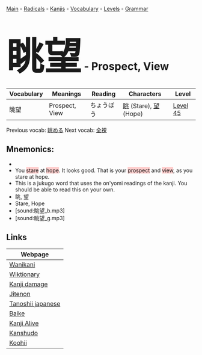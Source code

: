 <style> bigfont {font-size: 100px}</style>
[Main](../README.md) -
[Radicals](../radicals.md) -
[Kanjis](../kanjis.md) -
[Vocabulary](../vocabulary.md) -
[Levels](../levels.md) -
[Grammar](../grammar.md)
# <bigfont> 眺望</bigfont> - Prospect, View 

| Vocabulary | Meanings | Reading | Characters | Level |
| --- | --- | --- | --- | --- |
| 眺望 | Prospect, View | ちょうぼう |  [眺](../kanjis/眺.md) (Stare), [望](../kanjis/望.md) (Hope) | [Level 45](../levels/wk_level45.md) |

Previous vocab: [眺める](眺める.md) Next vocab: [全裸](全裸.md) 

## Mnemonics:

* 
* You <span style="background-color:#ffcccb"> stare</span> at <span style="background-color:#ffcccb"> hope</span>. It looks good. That is your <span style="background-color:#ffcccb"> prospect</span> and <span style="background-color:#ffcccb"> view</span>, as you stare at hope.
* This is a jukugo word that uses the on'yomi readings of the kanji. You should be able to read this on your own.
* 眺, 望
* Stare, Hope
* [sound:眺望_b.mp3]
* [sound:眺望_g.mp3]


## Links 

| Webpage |
| --- |
| [Wanikani          ](https://www.wanikani.com/kanji/眺望) |
| [Wiktionary        ](https://en.wiktionary.org/wiki/眺望) |
| [Kanji damage      ](http://www.kanjidamage.com/kanji/search?utf8=✓&q=眺望) |
| [Jitenon           ](https://jitenon.com/kanji/眺望) |
| [Tanoshii japanese ](https://www.tanoshiijapanese.com/dictionary/kanji.cfm?k=眺望) |
| [Baike             ](https://baike.baidu.com/item/眺望) |
| [Kanji Alive       ](https://app.kanjialive.com/眺望) |
| [Kanshudo          ](https://www.kanshudo.com/searchmn?q=眺望) |
| [Koohii            ](https://kanji.koohii.com/study/kanji/眺望) |
